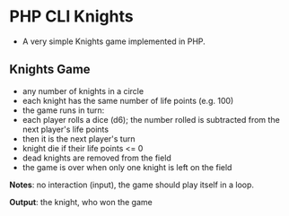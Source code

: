 # PHP CLI Knights

- A very simple Knights game implemented in PHP.

## Knights Game

- any number of knights in a circle
- each knight has the same number of life points (e.g. 100)
- the game runs in turn:
- each player rolls a dice (d6); the number rolled is subtracted from the next player's life points
- then it is the next player's turn
- knight die if their life points <= 0
- dead knights are removed from the field
- the game is over when only one knight is left on the field

**Notes**: no interaction (input), the game should play itself in a loop.

**Output**: the knight, who won the game
